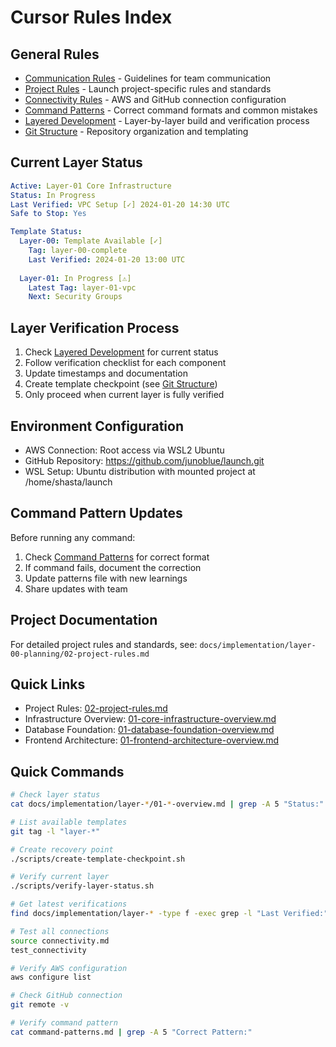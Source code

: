 # Cursor Rules Index

## General Rules
- [Communication Rules](communication.md) - Guidelines for team communication
- [Project Rules](project.md) - Launch project-specific rules and standards
- [Connectivity Rules](connectivity.md) - AWS and GitHub connection configuration
- [Command Patterns](command-patterns.md) - Correct command formats and common mistakes
- [Layered Development](layered-development.md) - Layer-by-layer build and verification process
- [Git Structure](git-structure.md) - Repository organization and templating

## Current Layer Status
```yaml
Active: Layer-01 Core Infrastructure
Status: In Progress
Last Verified: VPC Setup [✓] 2024-01-20 14:30 UTC
Safe to Stop: Yes

Template Status:
  Layer-00: Template Available [✓]
    Tag: layer-00-complete
    Last Verified: 2024-01-20 13:00 UTC
  
  Layer-01: In Progress [⚠]
    Latest Tag: layer-01-vpc
    Next: Security Groups
```

## Layer Verification Process
1. Check [Layered Development](layered-development.md) for current status
2. Follow verification checklist for each component
3. Update timestamps and documentation
4. Create template checkpoint (see [Git Structure](git-structure.md))
5. Only proceed when current layer is fully verified

## Environment Configuration
- AWS Connection: Root access via WSL2 Ubuntu
- GitHub Repository: https://github.com/junoblue/launch.git
- WSL Setup: Ubuntu distribution with mounted project at /home/shasta/launch

## Command Pattern Updates
Before running any command:
1. Check [Command Patterns](command-patterns.md) for correct format
2. If command fails, document the correction
3. Update patterns file with new learnings
4. Share updates with team

## Project Documentation
For detailed project rules and standards, see:
`docs/implementation/layer-00-planning/02-project-rules.md`

## Quick Links
- Project Rules: [02-project-rules.md](../../docs/implementation/layer-00-planning/02-project-rules.md)
- Infrastructure Overview: [01-core-infrastructure-overview.md](../../docs/implementation/layer-01-project-setup/01-core-infrastructure-overview.md)
- Database Foundation: [01-database-foundation-overview.md](../../docs/implementation/layer-02-database-foundation/01-database-foundation-overview.md)
- Frontend Architecture: [01-frontend-architecture-overview.md](../../docs/implementation/layer-03-frontend-architecture/01-frontend-architecture-overview.md)

## Quick Commands
```bash
# Check layer status
cat docs/implementation/layer-*/01-*-overview.md | grep -A 5 "Status:"

# List available templates
git tag -l "layer-*"

# Create recovery point
./scripts/create-template-checkpoint.sh

# Verify current layer
./scripts/verify-layer-status.sh

# Get latest verifications
find docs/implementation/layer-* -type f -exec grep -l "Last Verified:" {} \; | xargs grep "Last Verified:"

# Test all connections
source connectivity.md
test_connectivity

# Verify AWS configuration
aws configure list

# Check GitHub connection
git remote -v

# Verify command pattern
cat command-patterns.md | grep -A 5 "Correct Pattern:"
``` 